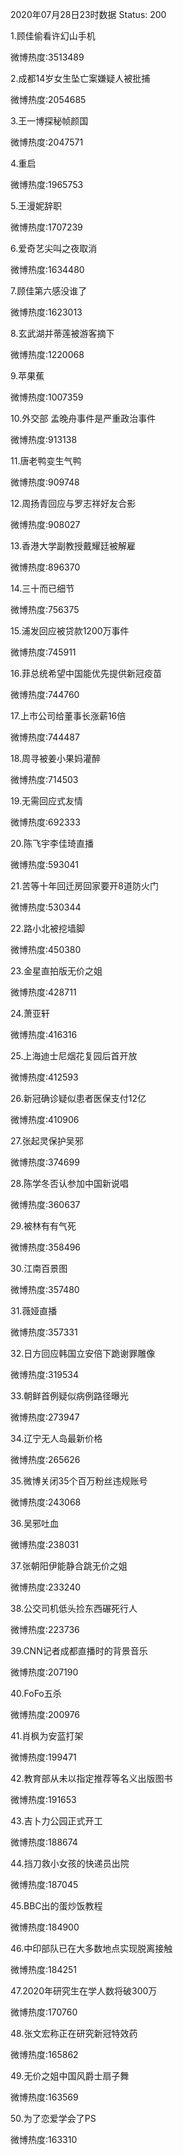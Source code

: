 2020年07月28日23时数据
Status: 200

1.顾佳偷看许幻山手机

微博热度:3513489

2.成都14岁女生坠亡案嫌疑人被批捕

微博热度:2054685

3.王一博探秘帧颜国

微博热度:2047571

4.重启

微博热度:1965753

5.王漫妮辞职

微博热度:1707239

6.爱奇艺尖叫之夜取消

微博热度:1634480

7.顾佳第六感没谁了

微博热度:1623013

8.玄武湖并蒂莲被游客摘下

微博热度:1220068

9.苹果蕉

微博热度:1007359

10.外交部 孟晚舟事件是严重政治事件

微博热度:913138

11.唐老鸭变生气鸭

微博热度:909748

12.周扬青回应与罗志祥好友合影

微博热度:908027

13.香港大学副教授戴耀廷被解雇

微博热度:896370

14.三十而已细节

微博热度:756375

15.浦发回应被贷款1200万事件

微博热度:745911

16.菲总统希望中国能优先提供新冠疫苗

微博热度:744760

17.上市公司给董事长涨薪16倍

微博热度:744487

18.周寻被姜小果妈灌醉

微博热度:714503

19.无需回应式友情

微博热度:692333

20.陈飞宇李佳琦直播

微博热度:593041

21.苦等十年回迁房回家要开8道防火门

微博热度:530344

22.路小北被挖墙脚

微博热度:450380

23.金星直拍版无价之姐

微博热度:428711

24.萧亚轩

微博热度:416316

25.上海迪士尼烟花复园后首开放

微博热度:412593

26.新冠确诊疑似患者医保支付12亿

微博热度:410906

27.张起灵保护吴邪

微博热度:374699

28.陈学冬否认参加中国新说唱

微博热度:360637

29.被林有有气死

微博热度:358496

30.江南百景图

微博热度:357480

31.薇娅直播

微博热度:357331

32.日方回应韩国立安倍下跪谢罪雕像

微博热度:319534

33.朝鲜首例疑似病例路径曝光

微博热度:273947

34.辽宁无人岛最新价格

微博热度:265626

35.微博关闭35个百万粉丝违规账号

微博热度:243068

36.吴邪吐血

微博热度:238031

37.张朝阳伊能静合跳无价之姐

微博热度:233240

38.公交司机低头捡东西碾死行人

微博热度:223736

39.CNN记者成都直播时的背景音乐

微博热度:207190

40.FoFo五杀

微博热度:200976

41.肖枫为安蓝打架

微博热度:199471

42.教育部从未以指定推荐等名义出版图书

微博热度:191653

43.吉卜力公园正式开工

微博热度:188674

44.挡刀救小女孩的快递员出院

微博热度:187045

45.BBC出的蛋炒饭教程

微博热度:184900

46.中印部队已在大多数地点实现脱离接触

微博热度:184251

47.2020年研究生在学人数将破300万

微博热度:170760

48.张文宏称正在研究新冠特效药

微博热度:165862

49.无价之姐中国风爵士扇子舞

微博热度:163569

50.为了恋爱学会了PS

微博热度:163310

